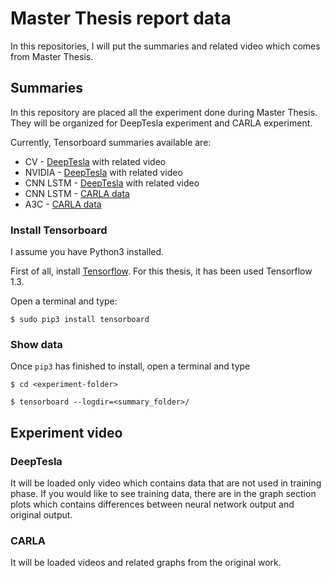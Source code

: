# Master Thesis report data
In this repositories, I will put the summaries and related video which comes from Master Thesis.

## Summaries

In this repository are placed all the experiment done during Master Thesis. They will be organized for DeepTesla experiment and CARLA experiment.

Currently, Tensorboard summaries available are:
  * CV - [DeepTesla](https://github.com/lexfridman/deeptesla) with related video
  * NVIDIA - [DeepTesla](https://github.com/lexfridman/deeptesla) with related video
  * CNN LSTM - [DeepTesla](https://github.com/lexfridman/deeptesla) with related video
  * CNN LSTM - [CARLA data](https://github.com/carla-simulator/carla)
  * A3C - [CARLA data](https://github.com/carla-simulator/carla)
  
### Install Tensorboard
I assume you have Python3 installed.

First of all, install [Tensorflow](https://www.tensorflow.org/install/). For this thesis, it has been used Tensorflow 1.3.

Open a terminal and type:

```
$ sudo pip3 install tensorboard
```

### Show data

Once `pip3` has finished to install, open a terminal and type
```
$ cd <experiment-folder>

$ tensorboard --logdir=<summary_folder>/
```

## Experiment video

### DeepTesla

It will be loaded only video which contains data that are not used in training phase. If you would like to see training data, there are in the graph section plots which contains differences between neural network output and original output.


### CARLA

It will be loaded videos and related graphs from the original work.
